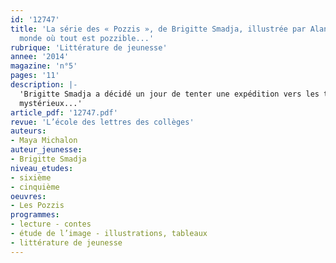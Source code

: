 ```yaml
---
id: '12747'
title: 'La série des « Pozzis », de Brigitte Smadja, illustrée par Alan Mets. Un
  monde où tout est pozzible...'
rubrique: 'Littérature de jeunesse'
annee: '2014'
magazine: 'n°5'
pages: '11'
description: |-
  'Brigitte Smadja a décidé un jour de tenter une expédition vers les territoires du merveilleux, ceux où tout est permis, après avoir longtemps arpenté ceux du réalisme. De sa complicité avec Alan Mets, au dessin coloré et si vivant, est né un nouveau monde, celui des Pozzis. Nous y pénétrons, invités par Abel, dont le prénom biblique et l’initiale suggèrent des temps nouveaux. Le tome I endosse la promesse d’une histoire qui va durer, se compliquer, se développer... À l’heure où paraissent les deux derniers épisodes de la série, cet article se propose d’explorer cet univers étrange, drôle et
  mystérieux...'
article_pdf: '12747.pdf'
revue: 'L’école des lettres des collèges'
auteurs:
- Maya Michalon
auteur_jeunesse:
- Brigitte Smadja
niveau_etudes:
- sixième
- cinquième
oeuvres:
- Les Pozzis
programmes:
- lecture - contes
- étude de l’image - illustrations, tableaux
- littérature de jeunesse
---
```

